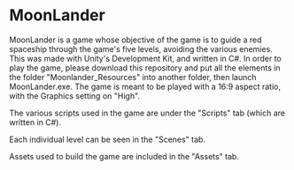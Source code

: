 # MoonLander
MoonLander is a game whose objective of the game is to guide a red spaceship through the game's five levels, avoiding the various enemies. This was made with Unity's Development Kit, and written in C#. In order to play the game, please download this repository and put all the elements in the folder "Moonlander_Resources" into another folder, then launch MoonLander.exe. The game is meant to be played with a 16:9 aspect ratio, with the Graphics setting on "High".

The various scripts used in the game are under the "Scripts" tab (which are written in C#).

Each individual level can be seen in the "Scenes" tab.

Assets used to build the game are included in the "Assets" tab.
